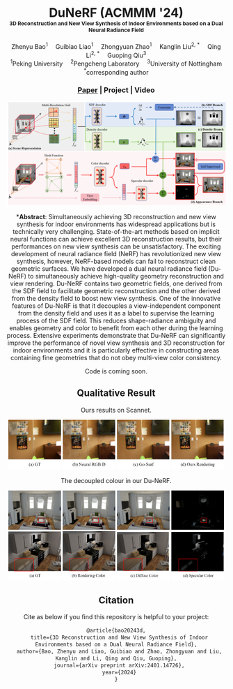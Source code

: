 <div align="center">

<h1> DuNeRF (ACMMM '24)

<div style="font-size: 12px;"> 3D Reconstruction and New View Synthesis of Indoor Environments based on a Dual Neural Radiance Field </div>

</h1>
 

<div>
    Zhenyu Bao<sup>1</sup>&emsp;
    Guibiao Liao<sup>1</sup>&emsp;
    Zhongyuan Zhao<sup>1</sup>&emsp;
    Kanglin Liu<sup>2, *</sup>&emsp;
    Qing Li<sup>2, *</sup>&emsp;
    Guoping Qiu<sup>3</sup>
</div>

<div>
    <sup>1</sup>Peking University&emsp;
    <sup>2</sup>Pengcheng Laboratory&emsp;
    <sup>3</sup>University of Nottingham
</div>

<div>
    <sup>*</sup>corresponding author
</div>

### [Paper](https://doi.org/10.48550/arXiv.2401.14726) | Project | Video



<img src="https://github.com/pcl3dv/DuNeRF/blob/main/images/pipeline.png">

***Abstract**: Simultaneously achieving 3D reconstruction and new view synthesis for indoor environments has widespread applications but is technically very challenging. State-of-the-art methods based on implicit neural functions can achieve excellent 3D reconstruction results, but their performances on new view synthesis can be unsatisfactory. The exciting development of neural radiance field (NeRF) has revolutionized new view synthesis, however, NeRF-based models can fail to reconstruct clean geometric surfaces. We have developed a dual neural radiance field (Du-NeRF) to simultaneously achieve high-quality geometry reconstruction and view rendering. Du-NeRF contains two geometric fields, one derived from the SDF field to facilitate geometric reconstruction and the other derived from the density field to boost new view synthesis. One of the innovative features of Du-NeRF is that it decouples a view-independent component from the density field and uses it as a label to supervise the learning process of the SDF field. This reduces shape-radiance ambiguity and enables geometry and color to benefit from each other during the learning process. Extensive experiments demonstrate that Du-NeRF can significantly improve the performance of novel view synthesis and 3D reconstruction for indoor environments and it is particularly effective in constructing areas containing fine geometries that do not obey multi-view color consistency.    

Code is coming soon.

## Qualitative Result
Ours results on Scannet.
<p align="middle">
  <img src="https://github.com/pcl3dv/DuNeRF/blob/main/images/fig01.png" width="24%" />
  <img src="https://github.com/pcl3dv/DuNeRF/blob/main/images/fig02.png" width="24%" />
  <img src="https://github.com/pcl3dv/DuNeRF/blob/main/images/fig03.png" width="24%" />
  <img src="https://github.com/pcl3dv/DuNeRF/blob/main/images/fig04.png" width="24%" />
</p>

The decoupled colour in our Du-NeRF.
<p align="middle">
  <img src="https://github.com/pcl3dv/DuNeRF/blob/main/images/fig11.png" width="24%" />
  <img src="https://github.com/pcl3dv/DuNeRF/blob/main/images/fig12.png" width="24%" />
  <img src="https://github.com/pcl3dv/DuNeRF/blob/main/images/fig13.png" width="24%" />
  <img src="https://github.com/pcl3dv/DuNeRF/blob/main/images/fig14.png" width="24%" />
  <img src="https://github.com/pcl3dv/DuNeRF/blob/main/images/fig31.png" width="24%" />
  <img src="https://github.com/pcl3dv/DuNeRF/blob/main/images/fig32.png" width="24%" />
  <img src="https://github.com/pcl3dv/DuNeRF/blob/main/images/fig33.png" width="24%" />
  <img src="https://github.com/pcl3dv/DuNeRF/blob/main/images/fig34.png" width="24%" />
</p>

## Citation
Cite as below if you find this repository is helpful to your project:
```
@article{bao20243d,
  title={3D Reconstruction and New View Synthesis of Indoor Environments based on a Dual Neural Radiance Field},
  author={Bao, Zhenyu and Liao, Guibiao and Zhao, Zhongyuan and Liu, Kanglin and Li, Qing and Qiu, Guoping},
  journal={arXiv preprint arXiv:2401.14726},
  year={2024}
}
```
